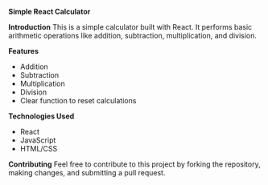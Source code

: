 **Simple React Calculator**

**Introduction**
This is a simple calculator built with React. It performs basic arithmetic operations like addition, subtraction, multiplication, and division.


**Features**
* Addition
* Subtraction
* Multiplication
* Division
* Clear function to reset calculations


**Technologies Used**
* React
* JavaScript
* HTML/CSS

**Contributing**
Feel free to contribute to this project by forking the repository, making changes, and submitting a pull request.

